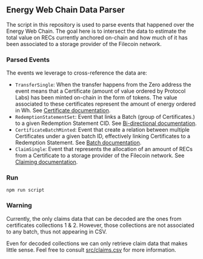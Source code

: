 ## Energy Web Chain Data Parser

The script in this repository is used to parse events that happened over the Energy Web Chain. The goal here is to intersect
the data to estimate the total value on RECs currently anchored on-chain and how much of it has been associated to a storage
provider of the Filecoin network.

### Parsed Events

The events we leverage to cross-reference the data are:
- `TransferSingle`: When the transfer happens from the Zero address the event means that a Certificate (amount of value 
ordered by Protocol Labs) has been minted on-chain in the form of tokens. The value associated to these certificates represent
the amount of energy ordered in Wh. See [Certificate documentation](https://docs.zerolabs.green/zerolabs-tokenization-module/domain-definitions/certificate).
- `RedemptionStatementSet`: Event that links a Batch (group of Certificates.) to a given Redemption Statement CID. See [Bi-directional documentation](https://docs.zerolabs.green/zerolabs-tokenization-module/domain-definitions/bi-directional-link).
- `CertificateBatchMinted`: Event that create a relation between multiple Certificates under a given batch ID, effectively
linking Certificates to a Redemption Statement. See [Batch documentation](https://docs.zerolabs.green/zerolabs-tokenization-module/domain-definitions/batch).
- `ClaimSingle`: Event that represents the allocation of an amount of RECs from a Certificate to a storage provider of the
Filecoin network. See [Claiming documentation](https://docs.zerolabs.green/zerolabs-tokenization-module/domain-definitions/certificate/claiming).

### Run

```shell
npm run script
```

### Warning

Currently, the only claims data that can be decoded are the ones from certificates collections 1 & 2. However, those collections
are not associated to any batch, thus not appearing in CSV.

Even for decoded collections we can only retrieve claim data that makes little sense. Feel free to consult [src/claims.csv](./src/claims.csv)
for more information.